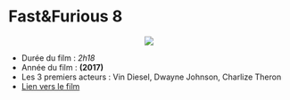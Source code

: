 ﻿# Fast&Furious 8

<div style="text-align:center"><img src="http://www.purepeople.com/media/affiche-de-fast-amp-furious-8_m3202975"></div>

* Durée du film : *2h18*
* Année du film : **(2017)**
* Les 3 premiers acteurs : Vin Diesel, Dwayne Johnson, Charlize Theron
* [Lien vers le film](http://www.imdb.com/title/tt4630562/?ref_=nv_sr_1)
